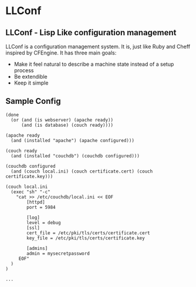 LLConf
======

## LLConf - Lisp Like configuration management ##

LLConf is a configuration management system. It is, just like Ruby and Cheff inspired
by CFEngine. It has three main goals:

* Make it feel natural to describe a machine state instead of a setup process
* Be extendible
* Keep it simple

## Sample Config ##

    (done
      (or (and (is webserver) (apache ready))
          (and (is database) (couch ready))))

    (apache ready
      (and (installed "apache") (apache configured)))

    (couch ready
      (and (installed "couchdb") (couchdb configured)))

    (couchdb configured
      (and (couch local.ini) (couch certificate.cert) (couch certificate.key)))

    (couch local.ini
      (exec "sh" "-c"
        "cat >> /etc/couchdb/local.ini << EOF
	        [httpd]
	        port = 5984

            [log]
         	level = debug
            [ssl]
            cert_file = /etc/pki/tls/certs/certificate.cert
            key_file = /etc/pki/tls/certs/certificate.key

            [admins]
	        admin = mysecretpassword
         EOF"
      )
    )
      
    ...
